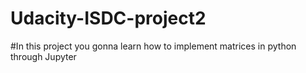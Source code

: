 # Udacity-ISDC-project2
#In this project you gonna learn how to implement matrices in python through Jupyter
